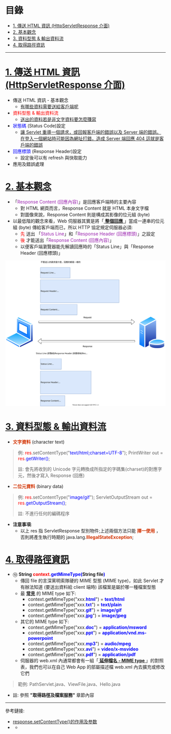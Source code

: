 <h1 id="top">目錄</h1>

- [1. 傳送 HTML 資訊 (HttpServletResponse 介面)](#s1)
- [2. 基本觀念](#s2)
- [3. 資料型態 & 輸出資料流](#s3)
- [4. 取得路徑資訊](#s4)

---

# <a id='s1' class='md-title' href='#top'>1. 傳送 HTML 資訊 (HttpServletResponse 介面)</a>

- 傳送 HTML 資訊 - 基本觀念
  - <u>有哪些資料需要送給客戶端呢</u>
- <span style='color:red;'>資料型態 & 輸出資料流</span>
  - <u>送出的資料若是非文字資料要怎麼賺寫</u>
- <span style='color:blue;'>狀態碼</span> (Status Code)設定
  - <u>讓 Servlet 重導一個請求，或回報客戶端的錯誤以及 Server 端的錯誤。
    在登入一個網站時可能因為網址打錯，造成 Server 端回應 404 這就是客戶端的錯誤</u>
- <span style='color:blue;'>回應標頭</span> (Response Header)設定
  - 設定後可以有 refresh 與快取能力
- 應用及錯誤處理

# <a id='s2' class='md-title' href='#top'>2. 基本觀念</a>

- 「<span style='color:#9C27B0;'>Response Content (回應內容)</span>」是回應客戶端時的主要內容
  - 對 HTML 網頁而言，Response Content 就是 HTML 本身文字檔
  - 對圖像來說，Response Content 則是構成其影像的位元組 (byte)
- 以最低階的觀念來看，Web 伺服器其實是將「<u> **整個回應** </u>」當成一連串的位元組 (byte) 傳給客戶端而已，所以 HTTP 協定規定伺服器必須:
  - <span style='color:red;'>先</span> 送出 「<span style='color:#9C27B0;'>Status Line</span>」和「<span style='color:#9C27B0;'>Response Header (回應標頭)</span>」之設定
  - <span style='color:red;'>後</span> 才能送出「<span style='color:#9C27B0;'>Response Content (回應內容)</span>」
  - 以便客戶端瀏覽器能先解讀回應時的「Status Line」與「Response Header (回應標頭)」

<p><img src='./image/01.回應的請求.dio.svg'></p>

# <a id='s3' class='md-title' href='#top'>3. 資料型態 & 輸出資料流</a>

- **<span style='color:#d23200;'>文字資料</span>** (character text)

> 例:
> <span style='color:red;'>res</span>.setContentType("<span style='color:blue;'>text/html;charset=UTF-8</span>");
> PrintWriter out = <span style='color:red;'>res</span>.<span style='color:blue;'>getWriter()</span>;
>
> 註: 會先將收到的 Unicode 字元轉換成所指定的字碼集(charset)的對應字元，然後才寫入 Response (回應)

- **<span style='color:#d23200;'>二位元資料</span>** (binary data)

> 例:
> <span style='color:red;'>res</span>.setContentType("<span style='color:blue;'>image/gif</span>");
> ServletOutputStream out = <span style='color:red;'>res</span>.<span style='color:blue;'>getOutputStream()</span>;
>
> 註: 不進行任何的編碼程序

- **注意事項**:
  - 以上 res 指 ServletResponse 型別物件;上述兩個方法只能 **<span style='color:#d23200;'>擇一使用</span>** ， 否則將產生執行時期的 java.lang.**<span style='color:#d23200;'>IllegalStateException</span>**;

# <a id='s4' class='md-title' href='#top'>4. 取得路徑資訊</a>

- ⑲ **String <span style='color:red;'>context.</span><span style='color:blue;'>getMimeType(</span>String file<span style='color:blue;'>)</span>**
  - 傳回 file 的言深黨明索隊硬的 MIME 型態 (MIME type)，如此 Servlet 才有辦法知道 (要送出資料給 client 端時) 該檔案是屬於哪一種檔案型態
  - 最 **<u>常見</u>** 的 MIME type 如下:
    - context.getMimeType("xxx.**<span style='color:blue;'>html</span>**") = **<span style='color:blue;'>text/html</span>**
    - context.getMimeType("xxx.**<span style='color:blue;'>txt</span>**") = **<span style='color:blue;'>text/plain</span>**
    - context.getMimeType("xxx.**<span style='color:blue;'>gif</span>**") = **<span style='color:blue;'>image/gif</span>**
    - context.getMimeType("xxx.**<span style='color:blue;'>jpg</span>**") = **<span style='color:blue;'>image/jpeg</span>**
  - 其它的 MIME type 如下:
    - context.getMimeType("xxx.**<span style='color:blue;'>doc</span>**") = **<span style='color:blue;'>application/msword</span>**
    - context.getMimeType("xxx.**<span style='color:blue;'>ppt</span>**") = **<span style='color:blue;'>application/vnd.ms-powerpoint</span>**
    - context.getMimeType("xxx.**<span style='color:blue;'>mp3</span>**") = **<span style='color:blue;'>audio/mpeg</span>**
    - context.getMimeType("xxx.**<span style='color:blue;'>avi</span>**") = **<span style='color:blue;'>video/x-msvideo</span>**
    - context.getMimeType("xxx.**<span style='color:blue;'>pdf</span>**") = **<span style='color:blue;'>application/pdf</span>**
  - 伺服器的 web.xml 內通常都會有一組「**<u> 延伸檔名 - MIME type </u>**」的對照表，我們也可以在自己 Web App 的部屬描述檔 web.xml 內去擴充或修改它們

> 範例: PathServlet.java、ViewFile.java、Hello.java

- 註: 參照 **"取得路徑及檔案服務"** 章節內容

---

參考鏈接:

- [response.setContentType()的作用及参数](https://www.cnblogs.com/fanhc/archive/2012/09/21/2696343.html)
- -
